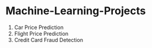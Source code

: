 # Machine-Learning-Projects

  1. Car Price Prediction
  2. Flight Price Prediction
  3. Credit Card Fraud Detection
